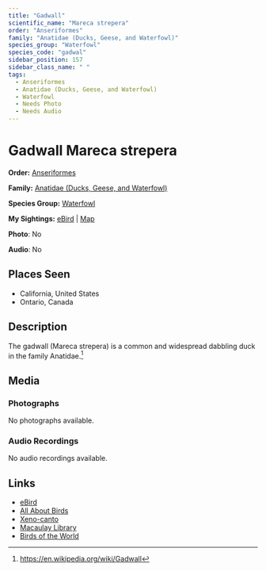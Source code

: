 ```yaml
---
title: "Gadwall"
scientific_name: "Mareca strepera"
order: "Anseriformes"
family: "Anatidae (Ducks, Geese, and Waterfowl)"
species_group: "Waterfowl"
species_code: "gadwal"
sidebar_position: 157
sidebar_class_name: " "
tags: 
  - Anseriformes
  - Anatidae (Ducks, Geese, and Waterfowl)
  - Waterfowl
  - Needs Photo
  - Needs Audio
---
```


# Gadwall <span className='sci_name'>Mareca strepera</span>

**Order:** [Anseriformes](/tags/anseriformes)

**Family:** [Anatidae (Ducks, Geese, and Waterfowl)](/tags/anatidae-ducks-geese-and-waterfowl)

**Species Group:** [Waterfowl](/tags/waterfowl)

**My Sightings:** [eBird](https://ebird.org/lifelist?r=world&time=life&spp=gadwal) | [Map](/map?species_code=gadwal)

**Photo**: No 

**Audio**: No

## Places Seen

* California, United States
* Ontario, Canada

## Description
The gadwall (Mareca strepera) is a common and widespread dabbling duck in the family Anatidae.[^1]

[^1]: https://en.wikipedia.org/wiki/Gadwall

## Media
### Photographs
No photographs available.

### Audio Recordings
No audio recordings available.

## Links
* [eBird](https://ebird.org/species/gadwal) 
* [All About Birds](https://www.allaboutbirds.org/guide/gadwal) 
* [Xeno-canto](https://www.xeno-canto.org/species/mareca-strepera) 
* [Macaulay Library](https://search.macaulaylibrary.org/catalog?taxonCode=gadwal&sort=rating_rank_desc)
* [Birds of the World](https://birdsoftheworld.org/bow/species/gadwal)
